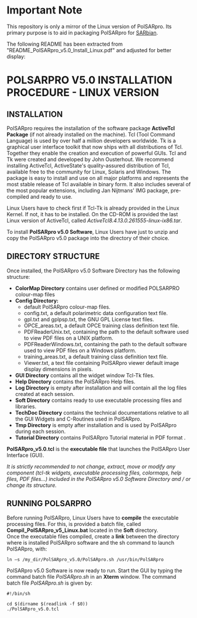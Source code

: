 # Important Note

This repository is only a mirror of the Linux version of PolSARpro. Its primary
purpose is to aid in packaging PolSARpro for [SARbian](https://github.com/EO-College/sarbian).

The following README has been extracted from "README_PolSARpro_v5.0_Install_Linux.pdf"
and adjusted for better display:

# POLSARPRO V5.0 INSTALLATION PROCEDURE - LINUX VERSION
## INSTALLATION
PolSARpro requires the installation of the software package **ActiveTcl Package**
(if not already installed on the machine). Tcl (Tool Command Language) is used by over half a
million developers worldwide. Tk is a graphical user interface toolkit that now ships with all
distributions of Tcl. Together they enable the creation and execution of powerful GUIs. Tcl
and Tk were created and developed by John Ousterhout. We recommend installing ActiveTcl,
ActiveState's quality-assured distribution of Tcl, available free to the community for Linux,
Solaris and Windows. The package is easy to install and use on all major platforms and
represents the most stable release of Tcl available in binary form. It also includes several of
the most popular extensions, including Jan Nijtmans' IMG package, pre-compiled and ready
to use.

Linux Users have to check first if Tcl-Tk is already provided in the Linux Kernel. If not, it
has to be installed. On the CD-ROM is provided the last Linux version of ActiveTcl, called
*ActiveTcl8.4.13.0.261555-linux-ix86.tar*.

To install **PolSARpro v5.0 Software**, Linux Users have just to unzip and copy the
PolSARpro v5.0 package into the directory of their choice.

## DIRECTORY STRUCTURE
Once installed, the PolSARpro v5.0 Software Directory has the following structure:

- **ColorMap Directory** contains user defined or modified POLSARPRO colour-map files
- **Config Directory:**
    - default PolSARpro colour-map files.
    - config.txt, a default polarimetric data configuration text file.
    - gpl.txt and gplpsp.txt, the GNU GPL License text files.
    - OPCE_areas.txt, a default OPCE training class definition text file.
    - PDFReaderUnix.txt, containing the path to the default software used to view PDF files on a UNIX platform.
    - PDFReaderWindows.txt, containing the path to the default software used to view PDF files on a Windows platform.
    - training_areas.txt, a default training class definition text file.
    - Viewer.txt, a text file containing PolSARpro viewer default image display dimensions in pixels.
- **GUI Directory** contains all the widget window Tcl-Tk files.
- **Help Directory** contains the PolSARpro Help files.
- **Log Directory** is empty after installation and will contain all the log files created at each session.
- **Soft Directory** contains ready to use executable processing files and libraries.
- **TechDoc Directory** contains the technical documentations relative to all the GUI Widgets and C-Routines used in PolSARpro.
- **Tmp Directory** is empty after installation and is used by PolSARpro during each session.
- **Tutorial Directory** contains PolSARpro Tutorial material in PDF format .

**PolSARpro_v5.0.tcl** is the **executable file** that launches the PolSARpro User Interface (GUI).

*It is strictly recommended to not change, extract, move or modify any component (tcl-tk
widgets, executable processing files, colormaps, help files, PDF files…) included in the
PolSARpro v5.0 Software Directory and / or change its structure.*

## RUNNING POLSARPRO
Before running PolSARpro, Linux Users have to **compile** the executable processing files.
For this, is provided a batch file, called **Compil_PolSARpro_v5_Linux.bat** located in the **Soft**
directory.  
Once the executable files compiled, create a **link** between the directory where is installed
PolSARpro software and the sh command to launch PolSARpro, with:
```
ln –s /my_dir/PolSARpro_v5.0/PolSARpro.sh /usr/bin/PolSARpro
```
PolSARpro v5.0 Software is now ready to run. Start the GUI by typing the command batch
file *PolSARpro.sh* in an **Xterm** window. The command batch file *PolSARpro.sh* is given by:
```
#!/bin/sh

cd $(dirname $(readlink -f $0))
./PolSARpro_v5.0.tcl
```
